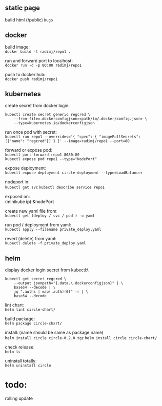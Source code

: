 ## static page

build html (/public)
`hugo`

## docker

build image:\
`docker build -t radimj/repo1 .`

run and forward port to localhost:\
`docker run -d -p 80:80 radimj/repo1`

push to docker hub:\
`docker push radimj/repo1`

## kubernetes

create secret from docker login:

```
kubectl create secret generic regcred \
    --from-file=.dockerconfigjson=<path/to/.docker/config.json> \
    --type=kubernetes.io/dockerconfigjson
```

run once pod with secret:\
`kubectl run repo1 --overrides='{ "spec": { "imagePullSecrets": [{"name": "regcred"}] } }' --image=radimj/repo1 --port=80`

forward or expose pod:\
`kubectl port-forward repo1 8080:80`\
`kubectl expose pod repo1 --type="NodePort"`

expose deployment:\
`kubectl expose deployment circle-deployment --type=LoadBalancer`

nodeport in:\
`kubectl get svc`
`kubectl describe service repo1`

exposed on:\
(minikube ip):&nodePort

create new yaml file from:\
`kubectl get (deploy / svc / pod ) -o yaml`

run pod / deployment from yaml:\
`kubectl apply --filename private_deploy.yaml`

revert (delete) from yaml:\
`kubectl delete -f private_deploy.yaml`

## helm

display docker login secret from kubectl:\

```
kubectl get secret regcred \
    --output jsonpath="{.data.\.dockerconfigjson}" | \
    base64 --decode | \
    jq ".auths | map(.auth)[0]" -r | \
    base64 --decode
```

lint chart:\
`helm lint circle-chart/`

build package:\
`helm package circle-chart/`

install: (name should be same as package name)\
`helm install circle circle-0.2.0.tgz`
`helm install circle circle-chart/`

check release:\
`helm ls`

uninstall totally:\
`helm uninstall circle`

# todo:

rolling update
